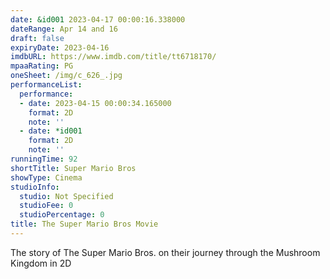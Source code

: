 ```yaml
---
date: &id001 2023-04-17 00:00:16.338000
dateRange: Apr 14 and 16
draft: false
expiryDate: 2023-04-16
imdbURL: https://www.imdb.com/title/tt6718170/
mpaaRating: PG
oneSheet: /img/c_626_.jpg
performanceList:
  performance:
  - date: 2023-04-15 00:00:34.165000
    format: 2D
    note: ''
  - date: *id001
    format: 2D
    note: ''
runningTime: 92
shortTitle: Super Mario Bros
showType: Cinema
studioInfo:
  studio: Not Specified
  studioFee: 0
  studioPercentage: 0
title: The Super Mario Bros Movie
---
```


The story of The Super Mario Bros. on their journey through the Mushroom Kingdom in 2D